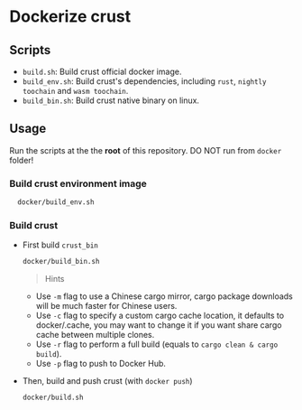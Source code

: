 # Dockerize crust

## Scripts

- `build.sh`: Build crust official docker image.
- `build_env.sh`: Build crust's dependencies, including `rust`, `nightly toochain` and `wasm toochain`.
- `build_bin.sh`: Build crust native binary on linux.

## Usage

Run the scripts at the the ****root**** of this repository. DO NOT run from `docker` folder!

### Build crust environment image

```bash
  docker/build_env.sh
```

### Build crust

- First build `crust_bin`

    ```bash
    docker/build_bin.sh
    ```

    > Hints
      
  - Use `-m` flag to use a Chinese cargo mirror, cargo package downloads will be much faster for Chinese users.
  - Use `-c` flag to specify a custom cargo cache location,
        it defaults to docker/.cache, you may want to change it if you want share cargo cache between multiple clones.
  - Use `-r` flag to perform a full build (equals to `cargo clean & cargo build`).
  - Use `-p` flag to push to Docker Hub.

- Then, build and push crust (with `docker push`)

    ```bash
    docker/build.sh
    ```
